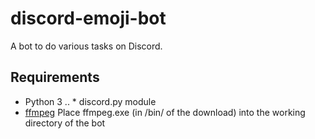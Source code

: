 # discord-emoji-bot

A bot to do various tasks on Discord.

 ## Requirements
 * Python 3
 .. * discord.py module
 * [ffmpeg](https://ffmpeg.zeranoe.com/builds/) Place ffmpeg.exe (in /bin/ of the download) into the working directory of the bot
